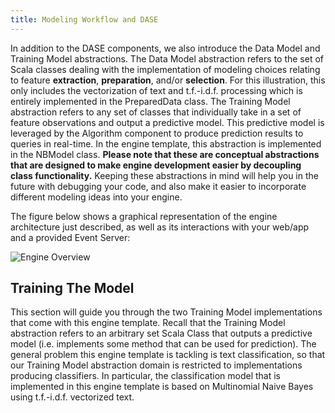 ```yaml
---
title: Modeling Workflow and DASE
---
```


<!--
Licensed to the Apache Software Foundation (ASF) under one or more
contributor license agreements.  See the NOTICE file distributed with
this work for additional information regarding copyright ownership.
The ASF licenses this file to You under the Apache License, Version 2.0
(the "License"); you may not use this file except in compliance with
the License.  You may obtain a copy of the License at

    http://www.apache.org/licenses/LICENSE-2.0

Unless required by applicable law or agreed to in writing, software
distributed under the License is distributed on an "AS IS" BASIS,
WITHOUT WARRANTIES OR CONDITIONS OF ANY KIND, either express or implied.
See the License for the specific language governing permissions and
limitations under the License.
-->

In addition to the DASE components, we also introduce the Data Model and Training Model abstractions. The Data Model abstraction refers to the set of Scala classes dealing with the implementation of modeling choices relating to feature **extraction**, **preparation**, and/or **selection**. For this illustration, this only includes the vectorization of text and t.f.-i.d.f. processing which is entirely implemented in the PreparedData class. The Training Model abstraction refers to any set of classes that individually take in a set of feature observations and output a predictive model. This predictive model is leveraged by the Algorithm component to produce prediction results to queries in real-time. In the engine template, this abstraction is implemented in the NBModel class. **Please note that these are conceptual abstractions that are designed to make engine development easier by decoupling class functionality.** Keeping these abstractions in mind will help you in the future with debugging your code, and also make it easier to incorporate different modeling ideas into your engine.

The figure below shows a graphical representation of the engine architecture just described, as well as its interactions with your web/app and a provided Event Server:


![Engine Overview](/images/demo/text_classification_template/engine_overview.png)

## Training The Model

This section will guide you through the two Training Model implementations that come with this engine template. Recall that the Training Model abstraction refers to an arbitrary set Scala Class that outputs a predictive model (i.e. implements some method that can be used for prediction). The general problem this engine template is tackling is text classification, so that our Training Model abstraction domain is restricted to implementations producing classifiers. In particular, the classification model that is implemented in this engine template is based on Multinomial Naive Bayes using t.f.-i.d.f. vectorized text.
